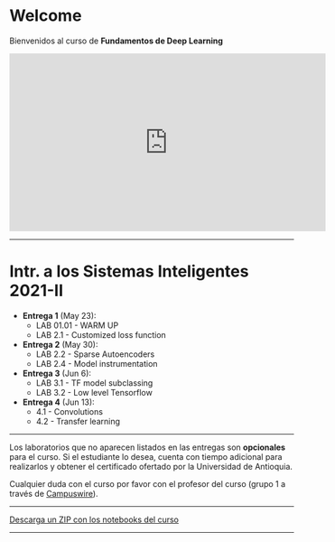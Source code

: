 # Welcome

Bienvenidos al curso de **Fundamentos de Deep Learning**

<center>
<iframe width="560" height="315"
src="https://www.youtube.com/embed/cx9K-70SbmE"
frameborder="0" 
allow="accelerometer; autoplay; encrypted-media; gyroscope; picture-in-picture" 
allowfullscreen></iframe>
</center>

<hr>

<h1>Intr. a los Sistemas Inteligentes 2021-II</h1>

* **Entrega 1** (May 23):
  * LAB 01.01 - WARM UP
  * LAB 2.1 - Customized loss function
* **Entrega 2** (May 30):
  * LAB 2.2 - Sparse Autoencoders
  * LAB 2.4 - Model instrumentation
* **Entrega 3** (Jun 6):
  * LAB 3.1 - TF model subclassing
  * LAB 3.2 - Low level Tensorflow
* **Entrega 4** (Jun 13):
  * 4.1 - Convolutions
  * 4.2 - Transfer learning

----

Los laboratorios que no aparecen listados en las entregas son <b>opcionales</b> para el curso. Si el estudiante lo desea, cuenta con tiempo adicional para realizarlos y obtener el certificado ofertado por la Universidad de Antioquia.

Cualquier duda con el curso por favor con el profesor del curso (grupo 1 a través de [Campuswire](https://campuswire.com/)).


----

[Descarga un ZIP con los notebooks del curso](https://github.com/rramosp/2021.deeplearning/archive/main.zip)

----

